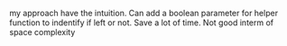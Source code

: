 my approach have the intuition. Can add a boolean parameter for helper function to indentify if left or not. Save a lot of time. Not good interm of space complexity
